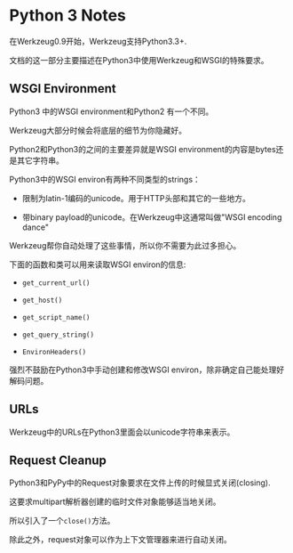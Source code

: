 # Python 3 Notes

在Werkzeug0.9开始，Werkzeug支持Python3.3+.

文档的这一部分主要描述在Python3中使用Werkzeug和WSGI的特殊要求。

## WSGI Environment

Python3 中的WSGI environment和Python2 有一个不同。

Werkzeug大部分时候会将底层的细节为你隐藏好。

Python2和Python3的之间的主要差异就是WSGI environment的内容是bytes还是其它字符串。

Python3中的WSGI environ有两种不同类型的strings：

- 限制为latin-1编码的unicode。用于HTTP头部和其它的一些地方。

- 带binary payload的unicode。在Werkzeug中这通常叫做"WSGI encoding dance"

Werkzeug帮你自动处理了这些事情，所以你不需要为此过多担心。

下面的函数和类可以用来读取WSGI environ的信息:

- `get_current_url()`

- `get_host()`

- `get_script_name()`

- `get_query_string()`

- `EnvironHeaders()`

强烈不鼓励在Python3中手动创建和修改WSGI environ，除非确定自己能处理好解码问题。


## URLs

Werkzeug中的URLs在Python3里面会以unicode字符串来表示。

## Request Cleanup

Python3和PyPy中的Request对象要求在文件上传的时候显式关闭(closing).

这要求multipart解析器创建的临时文件对象能够适当地关闭。

所以引入了一个`close()`方法。

除此之外，request对象可以作为上下文管理器来进行自动关闭。



